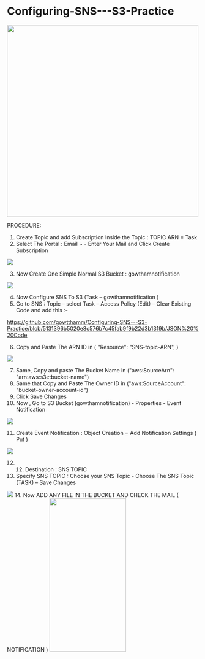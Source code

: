 # Configuring-SNS---S3-Practice

<img src="https://github.com/gowtthamm/Configuring-SNS---S3-Practice/blob/0d892994f71686de97a779dfe4d633942bec1c6e/SNS%20to%20S3.jpeg" width="500" height="500" />

PROCEDURE:
01.	Create Topic and add Subscription Inside  the Topic  : TOPIC  ARN  = Task
02.	Select The Portal  :  Email ¬ - Enter Your Mail and Click Create Subscription 

<img src="https://github.com/gowtthamm/Configuring-SNS---S3-Practice/blob/60fbede38a61a78fa57f92c0ce5a48b4c9501379/EMAIL.png"/>

03.	Now Create One Simple Normal S3 Bucket  :  gowthamnotification

<img src="https://github.com/gowtthamm/Configuring-SNS---S3-Practice/blob/4f2668619fc91694c9f10fee52a8a0e711a437d6/Notification.png"/>

04.	Now Configure SNS To S3 (Task – gowthamnotification  )
05.	Go to SNS : Topic – select Task – Access Policy  (Edit) – Clear  Existing Code and add this :-

 https://github.com/gowtthamm/Configuring-SNS---S3-Practice/blob/5131396b5020e8c576b7c45fab9f9b22d3b1319b/JSON%20%20Code

06. Copy and Paste The ARN ID  in  ( "Resource": "SNS-topic-ARN", )

<img src="https://github.com/gowtthamm/Configuring-SNS---S3-Practice/blob/aed05927b098519caa191bf7c9dc8994d10db43f/ARN.png"/>

07. Same, Copy and paste The Bucket Name  in ("aws:SourceArn": "arn:aws:s3:*:*:bucket-name")
08.	Same that Copy and Paste The Owner ID in ("aws:SourceAccount": "bucket-owner-account-id")
09.	Click  Save Changes 
10.	Now , Go to S3 Bucket (gowthamnotification) -  Properties  - Event Notification

<img src="https://github.com/gowtthamm/Configuring-SNS---S3-Practice/blob/6002e35721ef5a38db9498bc487bf767eb702c9d/Event%20Notification.png"/>

11.	 Create  Event Notification : Object Creation = Add Notification Settings ( Put )

<img src="https://github.com/gowtthamm/Configuring-SNS---S3-Practice/blob/7d78bf3bcb2feda488dcd374ca4174506568f4ef/Put.png">

12. 12.	Destination : SNS TOPIC
13.	Specify SNS TOPIC  :  Choose your SNS Topic  -  Choose The SNS Topic (TASK) – Save Changes

<img src="https://github.com/gowtthamm/Configuring-SNS---S3-Practice/blob/7d78bf3bcb2feda488dcd374ca4174506568f4ef/Destination.png"/>
14. 	Now ADD ANY FILE IN THE BUCKET AND CHECK THE MAIL  ( NOTIFICATION )

<img src="https://github.com/gowtthamm/Configuring-SNS---S3-Practice/blob/7d78bf3bcb2feda488dcd374ca4174506568f4ef/Output.jpg" width="200" height="400"/>




